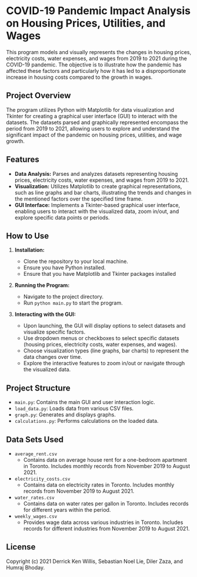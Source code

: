# COVID-19 Pandemic Impact Analysis on Housing Prices, Utilities, and Wages

This program models and visually represents the changes in housing prices, electricity costs, water expenses, and wages from 2019 to 2021 during the COVID-19 pandemic. The objective is to illustrate how the pandemic has affected these factors and particularly how it has led to a disproportionate increase in housing costs compared to the growth in wages.

## Project Overview

The program utilizes Python with Matplotlib for data visualization and Tkinter for creating a graphical user interface (GUI) to interact with the datasets. The datasets parsed and graphically represented encompass the period from 2019 to 2021, allowing users to explore and understand the significant impact of the pandemic on housing prices, utilities, and wage growth.

## Features

- **Data Analysis:** Parses and analyzes datasets representing housing prices, electricity costs, water expenses, and wages from 2019 to 2021.
- **Visualization:** Utilizes Matplotlib to create graphical representations, such as line graphs and bar charts, illustrating the trends and changes in the mentioned factors over the specified time frame.
- **GUI Interface:** Implements a Tkinter-based graphical user interface, enabling users to interact with the visualized data, zoom in/out, and explore specific data points or periods.

## How to Use

1. **Installation:**
   - Clone the repository to your local machine.
   - Ensure you have Python installed.
   - Ensure that you have Matplotlib and Tkinter packages installed

2. **Running the Program:**
   - Navigate to the project directory.
   - Run `python main.py` to start the program.

3. **Interacting with the GUI:**
   - Upon launching, the GUI will display options to select datasets and visualize specific factors.
   - Use dropdown menus or checkboxes to select specific datasets (housing prices, electricity costs, water expenses, and wages).
   - Choose visualization types (line graphs, bar charts) to represent the data changes over time.
   - Explore the interactive features to zoom in/out or navigate through the visualized data.

## Project Structure

- `main.py`: Contains the main GUI and user interaction logic.
- `load_data.py`: Loads data from various CSV files.
- `graph.py`: Generates and displays graphs.
- `calculations.py`: Performs calculations on the loaded data.

## Data Sets Used

- `average_rent.csv`
  - Contains data on average house rent for a one-bedroom apartment in Toronto. Includes monthly records from November 2019 to August 2021.
- `electricity_costs.csv`
  - Contains data on electricity rates in Toronto. Includes monthly records from November 2019 to August 2021.
- `water_rates.csv`
  - Contains data on water rates per gallon in Toronto. Includes records for different years within the period.
- `weekly_wages.csv`
  - Provides wage data across various industries in Toronto. Includes records for different industries from November 2019 to August 2021.

## License

Copyright (c) 2021 Derrick Ken Willis, Sebastian Noel Lie, Diler Zaza, and Humraj Bhoday.

